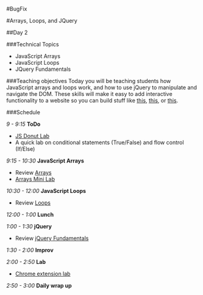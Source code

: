 #BugFix

#Arrays, Loops, and JQuery

##Day 2 

###Technical Topics
+ JavaScript Arrays
+ JavaScript Loops
+ JQuery Fundamentals

###Teaching objectives
Today you will be teaching students how JavaScript arrays and loops work, and how to use jQuery to manipulate and navigate the DOM. These skills will make it easy to add interactive functionality to a website so you can build stuff like [this](http://www.castadivainteriors.com/en/), [this](http://i.ngen.io/), or [this](http://www.yourbrainonpoker.com/).

###Schedule

*9 - 9:15* **ToDo**
+ [JS Donut Lab](https://learn.co/admin/lessons/5249)
+ A quick lab on conditional statements (True/False) and flow control (If/Else)

*9:15 - 10:30* **JavaScript Arrays**
  + Review [Arrays](https://learn.co/admin/lessons/5190)
  + [Arrays Mini Lab](https://learn.co/admin/lessons/5206)

*10:30 - 12:00* **JavaScript Loops**
+ Review [Loops](https://learn.co/admin/lessons/5190)

*12:00 - 1:00* **Lunch**

*1:00 - 1:30* **jQuery**
+ Review [jQuery Fundamentals](https://learn.co/admin/lessons/5190)

*1:30 - 2:00* **Improv**

*2:00 - 2:50* **Lab**
+ [Chrome extension lab](https://learn.co/admin/lessons/5235)

*2:50 - 3:00* **Daily wrap up**
